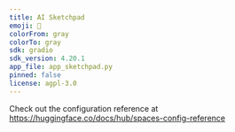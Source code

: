 ```yaml
---
title: AI Sketchpad
emoji: 🐢
colorFrom: gray
colorTo: gray
sdk: gradio
sdk_version: 4.20.1
app_file: app_sketchpad.py
pinned: false
license: agpl-3.0
---
```


Check out the configuration reference at https://huggingface.co/docs/hub/spaces-config-reference
